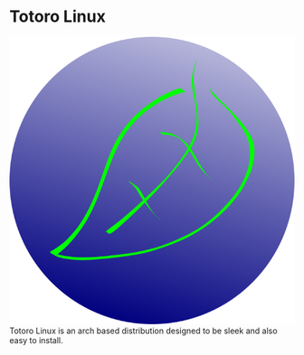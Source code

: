
# Totoro Linux
![alt text](https://raw.githubusercontent.com/nowcat123/toroto-linux/master/toroto.png)
Totoro Linux is an arch based distribution designed to be sleek and also easy to install. 
